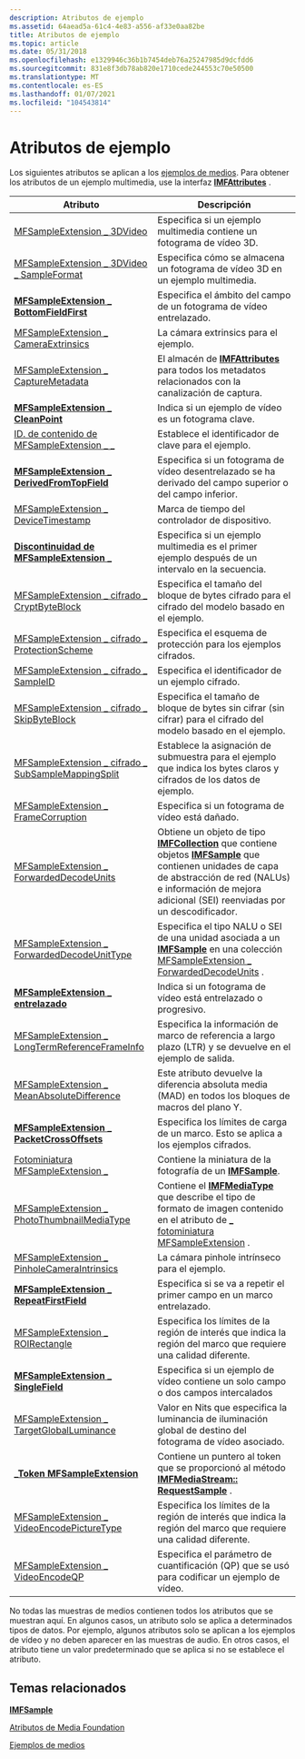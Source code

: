 ```yaml
---
description: Atributos de ejemplo
ms.assetid: 64aead5a-61c4-4e83-a556-af33e0aa82be
title: Atributos de ejemplo
ms.topic: article
ms.date: 05/31/2018
ms.openlocfilehash: e1329946c36b1b7454deb76a25247985d9dcfdd6
ms.sourcegitcommit: 831e8f3db78ab820e1710cede244553c70e50500
ms.translationtype: MT
ms.contentlocale: es-ES
ms.lasthandoff: 01/07/2021
ms.locfileid: "104543814"
---
```

# <a name="sample-attributes"></a>Atributos de ejemplo

Los siguientes atributos se aplican a los [ejemplos de medios](media-samples.md). Para obtener los atributos de un ejemplo multimedia, use la interfaz [**IMFAttributes**](/windows/desktop/api/mfobjects/nn-mfobjects-imfattributes) .



| Atributo                                                                                                      | Descripción                                                                                                                                                                                                                                        |
|----------------------------------------------------------------------------------------------------------------|----------------------------------------------------------------------------------------------------------------------------------------------------------------------------------------------------------------------------------------------------|
| [MFSampleExtension \_ 3DVideo](mfsampleextension-3dvideo.md)                                                    | Especifica si un ejemplo multimedia contiene un fotograma de vídeo 3D.                                                                                                                                                                                        |
| [MFSampleExtension \_ 3DVideo \_ SampleFormat](mfsampleextension-3dvideo-sampleformat.md)                         | Especifica cómo se almacena un fotograma de vídeo 3D en un ejemplo multimedia.                                                                                                                                                                                        |
| [**MFSampleExtension \_ BottomFieldFirst**](mfsampleextension-bottomfieldfirst-attribute.md)                    | Especifica el ámbito del campo de un fotograma de vídeo entrelazado.                                                                                                                                                                                       |
| [MFSampleExtension \_ CameraExtrinsics](mfsampleextension-cameraextrinsics.md)                                  | La cámara extrinsics para el ejemplo.                                                                                                                                                                                                              |
| [MFSampleExtension \_ CaptureMetadata](mfsampleextension-capturemetadata.md)                                    | El almacén de [**IMFAttributes**](/windows/desktop/api/mfobjects/nn-mfobjects-imfattributes) para todos los metadatos relacionados con la canalización de captura.                                                                                                                                             |
| [**MFSampleExtension \_ CleanPoint**](mfsampleextension-cleanpoint-attribute.md)                                | Indica si un ejemplo de vídeo es un fotograma clave.                                                                                                                                                                                                   |
| [ID. de contenido de MFSampleExtension \_ \_](mfsampleextension-content-keyid.md)                                       | Establece el identificador de clave para el ejemplo.                                                                                                                                                                                                                    |
| [**MFSampleExtension \_ DerivedFromTopField**](mfsampleextension-derivedfromtopfield-attribute.md)              | Especifica si un fotograma de vídeo desentrelazado se ha derivado del campo superior o del campo inferior.                                                                                                                                                  |
| [MFSampleExtension \_ DeviceTimestamp](mfsampleextension-devicetimestamp.md)                                    | Marca de tiempo del controlador de dispositivo.                                                                                                                                                                                                             |
| [**Discontinuidad de MFSampleExtension \_**](mfsampleextension-discontinuity-attribute.md)                          | Especifica si un ejemplo multimedia es el primer ejemplo después de un intervalo en la secuencia.                                                                                                                                                                    |
| [MFSampleExtension \_ cifrado \_ CryptByteBlock](mfsampleextension-encryption-cryptbyteblock.md)               | Especifica el tamaño del bloque de bytes cifrado para el cifrado del modelo basado en el ejemplo.                                                                                                                                                                       |
| [MFSampleExtension \_ cifrado \_ ProtectionScheme](mfsampleextension-encryption-protectionscheme.md)           | Especifica el esquema de protección para los ejemplos cifrados.                                                                                                                                                                                             |
| [MFSampleExtension \_ cifrado \_ SampleID](mfsampleextension-encryption-sampleid.md)                           | Especifica el identificador de un ejemplo cifrado.                                                                                                                                                                                                           |
| [MFSampleExtension \_ cifrado \_ SkipByteBlock](mfsampleextension-encryption-skipbyteblock.md)                 | Especifica el tamaño de bloque de bytes sin cifrar (sin cifrar) para el cifrado del modelo basado en el ejemplo.                                                                                                                                                           |
| [MFSampleExtension \_ cifrado \_ SubSampleMappingSplit](mfsampleextension-encryption-subsamplemappingsplit.md) | Establece la asignación de submuestra para el ejemplo que indica los bytes claros y cifrados de los datos de ejemplo.                                                                                                                                            |
| [MFSampleExtension \_ FrameCorruption](mfsampleextension-framecorruption.md)                                    | Especifica si un fotograma de vídeo está dañado.                                                                                                                                                                                                      |
| [MFSampleExtension \_ ForwardedDecodeUnits](mfsampleextension-forwardeddecodeunits.md)                          | Obtiene un objeto de tipo [**IMFCollection**](/windows/desktop/api/mfobjects/nn-mfobjects-imfcollection) que contiene objetos [**IMFSample**](/windows/desktop/api/mfobjects/nn-mfobjects-imfsample) que contienen unidades de capa de abstracción de red (NALUs) e información de mejora adicional (SEI) reenviadas por un descodificador. |
| [MFSampleExtension \_ ForwardedDecodeUnitType](mfsampleextension-forwardeddecodeunittype.md)                    | Especifica el tipo NALU o SEI de una unidad asociada a un [**IMFSample**](/windows/desktop/api/mfobjects/nn-mfobjects-imfsample) en una colección [MFSampleExtension \_ ForwardedDecodeUnits](mfsampleextension-forwardeddecodeunits.md) .                                                    |
| [**MFSampleExtension \_ entrelazado**](mfsampleextension-interlaced-attribute.md)                                | Indica si un fotograma de vídeo está entrelazado o progresivo.                                                                                                                                                                                      |
| [MFSampleExtension \_ LongTermReferenceFrameInfo](mfsampleextension-longtermreferenceframeinfo.md)              | Especifica la información de marco de referencia a largo plazo (LTR) y se devuelve en el ejemplo de salida.                                                                                                                                                               |
| [MFSampleExtension \_ MeanAbsoluteDifference](mfsampleextension-meanabsolutedifference.md)                      | Este atributo devuelve la diferencia absoluta media (MAD) en todos los bloques de macros del plano Y.                                                                                                                                                  |
| [**MFSampleExtension \_ PacketCrossOffsets**](mfsampleextension-packetcrossoffsets-attribute.md)                | Especifica los límites de carga de un marco. Esto se aplica a los ejemplos cifrados.                                                                                                                                                                   |
| [Fotominiatura MFSampleExtension \_](mfsampleextension-photothumbnail.md)                                      | Contiene la miniatura de la fotografía de un [**IMFSample**](/windows/desktop/api/mfobjects/nn-mfobjects-imfsample).                                                                                                                                                                                  |
| [MFSampleExtension \_ PhotoThumbnailMediaType](mfsampleextension-photothumbnailmediatype.md)                    | Contiene el [**IMFMediaType**](/windows/desktop/api/mfobjects/nn-mfobjects-imfmediatype) que describe el tipo de formato de imagen contenido en el atributo de [ \_ fotominiatura MFSampleExtension](mfsampleextension-photothumbnail.md) .                                                      |
| [MFSampleExtension \_ PinholeCameraIntrinsics](mfsampleextension-pinholecameraintrinsics.md)                    | La cámara pinhole intrínseco para el ejemplo.                                                                                                                                                                                                      |
| [**MFSampleExtension \_ RepeatFirstField**](mfsampleextension-repeatfirstfield-attribute.md)                    | Especifica si se va a repetir el primer campo en un marco entrelazado.                                                                                                                                                                                |
| [MFSampleExtension \_ ROIRectangle](mfsampleextension-roirectangle.md)                                          | Especifica los límites de la región de interés que indica la región del marco que requiere una calidad diferente.                                                                                                                            |
| [**MFSampleExtension \_ SingleField**](mfsampleextension-singlefield-attribute.md)                              | Especifica si un ejemplo de vídeo contiene un solo campo o dos campos intercalados                                                                                                                                                                 |
| [MFSampleExtension \_ TargetGlobalLuminance](mfsampleextension-targetgloballuminance.md)                        | Valor en Nits que especifica la luminancia de iluminación global de destino del fotograma de vídeo asociado.                                                                                                                                           |
| [**\_Token MFSampleExtension**](mfsampleextension-token-attribute.md)                                          | Contiene un puntero al token que se proporcionó al método [**IMFMediaStream:: RequestSample**](/windows/desktop/api/mfidl/nf-mfidl-imfmediastream-requestsample) .                                                                                                             |
| [MFSampleExtension \_ VideoEncodePictureType](mfsampleextension-videoencodepicturetype.md)                      | Especifica los límites de la región de interés que indica la región del marco que requiere una calidad diferente.                                                                                                                            |
| [MFSampleExtension \_ VideoEncodeQP](mfsampleextension-videoencodeqp.md)                                        | Especifica el parámetro de cuantificación (QP) que se usó para codificar un ejemplo de vídeo.                                                                                                                                                                  |



 

No todas las muestras de medios contienen todos los atributos que se muestran aquí. En algunos casos, un atributo solo se aplica a determinados tipos de datos. Por ejemplo, algunos atributos solo se aplican a los ejemplos de vídeo y no deben aparecer en las muestras de audio. En otros casos, el atributo tiene un valor predeterminado que se aplica si no se establece el atributo.

## <a name="related-topics"></a>Temas relacionados

<dl> <dt>

[**IMFSample**](/windows/desktop/api/mfobjects/nn-mfobjects-imfsample)
</dt> <dt>

[Atributos de Media Foundation](media-foundation-attributes.md)
</dt> <dt>

[Ejemplos de medios](media-samples.md)
</dt> </dl>

 

 



